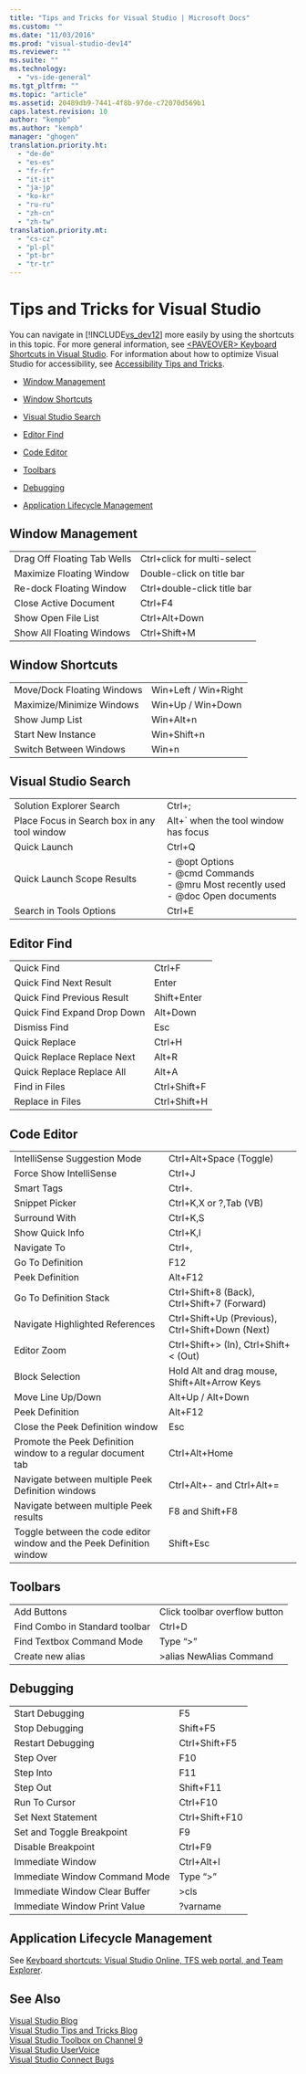 ```yaml
---
title: "Tips and Tricks for Visual Studio | Microsoft Docs"
ms.custom: ""
ms.date: "11/03/2016"
ms.prod: "visual-studio-dev14"
ms.reviewer: ""
ms.suite: ""
ms.technology: 
  - "vs-ide-general"
ms.tgt_pltfrm: ""
ms.topic: "article"
ms.assetid: 20489db9-7441-4f8b-97de-c72070d569b1
caps.latest.revision: 10
author: "kempb"
ms.author: "kempb"
manager: "ghogen"
translation.priority.ht: 
  - "de-de"
  - "es-es"
  - "fr-fr"
  - "it-it"
  - "ja-jp"
  - "ko-kr"
  - "ru-ru"
  - "zh-cn"
  - "zh-tw"
translation.priority.mt: 
  - "cs-cz"
  - "pl-pl"
  - "pt-br"
  - "tr-tr"
---
```

# Tips and Tricks for Visual Studio
You can navigate in [!INCLUDE[vs_dev12](../extensibility/includes/vs_dev12_md.md)] more easily by using the shortcuts in this topic. For more general information, see [\<PAVEOVER> Keyboard Shortcuts in Visual Studio](http://msdn.microsoft.com/en-us/2e15e27f-296b-4e9c-91e6-d91ea0110a67). For information about how to optimize Visual Studio for accessibility, see [Accessibility Tips and Tricks](../ide/reference/accessibility-tips-and-tricks.md).  
  
-   [Window Management](../ide/tips-and-tricks-for-visual-studio.md#BKMK_WindowMgmt)  
  
-   [Window Shortcuts](../ide/tips-and-tricks-for-visual-studio.md#BKMK_WindowShortcuts)  
  
-   [Visual Studio Search](../ide/tips-and-tricks-for-visual-studio.md#BKMK_Search)  
  
-   [Editor Find](../ide/tips-and-tricks-for-visual-studio.md#BKMK_EditorFind)  
  
-   [Code Editor](../ide/tips-and-tricks-for-visual-studio.md#BKMK_CodeEditor)  
  
-   [Toolbars](../ide/tips-and-tricks-for-visual-studio.md#BKMK_Toolbars)  
  
-   [Debugging](../ide/tips-and-tricks-for-visual-studio.md#BKMK_Debugging)  
  
-   [Application Lifecycle Management](../ide/tips-and-tricks-for-visual-studio.md#BKMK_ALM)  
  
##  <a name="BKMK_WindowMgmt"></a> Window Management  
  
|||  
|-|-|  
|Drag Off Floating Tab Wells|Ctrl+click for multi-select|  
|Maximize Floating Window|Double-click on title bar|  
|Re-dock Floating Window|Ctrl+double-click title bar|  
|Close Active Document|Ctrl+F4|  
|Show Open File List|Ctrl+Alt+Down|  
|Show All Floating Windows|Ctrl+Shift+M|  
  
##  <a name="BKMK_WindowShortcuts"></a> Window Shortcuts  
  
|||  
|-|-|  
|Move/Dock Floating Windows|Win+Left / Win+Right|  
|Maximize/Minimize Windows|Win+Up / Win+Down|  
|Show Jump List|Win+Alt+n|  
|Start New Instance|Win+Shift+n|  
|Switch Between Windows|Win+n|  
  
##  <a name="BKMK_Search"></a> Visual Studio Search  
  
|||  
|-|-|  
|Solution Explorer Search|Ctrl+;|  
|Place Focus in Search box in any tool window|Alt+` when the tool window has focus|  
|Quick Launch|Ctrl+Q|  
|Quick Launch Scope Results|-   @opt Options<br />-   @cmd Commands<br />-   @mru Most recently used<br />-   @doc Open documents|  
|Search in Tools Options|Ctrl+E|  
  
##  <a name="BKMK_EditorFind"></a> Editor Find  
  
|||  
|-|-|  
|Quick Find|Ctrl+F|  
|Quick Find Next Result|Enter|  
|Quick Find Previous Result|Shift+Enter|  
|Quick Find Expand Drop Down|Alt+Down|  
|Dismiss Find|Esc|  
|Quick Replace|Ctrl+H|  
|Quick Replace Replace Next|Alt+R|  
|Quick Replace Replace All|Alt+A|  
|Find in Files|Ctrl+Shift+F|  
|Replace in Files|Ctrl+Shift+H|  
  
##  <a name="BKMK_CodeEditor"></a> Code Editor  
  
|||  
|-|-|  
|IntelliSense Suggestion Mode|Ctrl+Alt+Space (Toggle)|  
|Force Show IntelliSense|Ctrl+J|  
|Smart Tags|Ctrl+.|  
|Snippet Picker|Ctrl+K,X or ?,Tab (VB)|  
|Surround With|Ctrl+K,S|  
|Show Quick Info|Ctrl+K,I|  
|Navigate To|Ctrl+,|  
|Go To Definition|F12|  
|Peek Definition|Alt+F12|  
|Go To Definition Stack|Ctrl+Shift+8 (Back), Ctrl+Shift+7 (Forward)|  
|Navigate Highlighted References|Ctrl+Shift+Up (Previous), Ctrl+Shift+Down (Next)|  
|Editor Zoom|Ctrl+Shift+> (In), Ctrl+Shift+< (Out)|  
|Block Selection|Hold Alt and drag mouse, Shift+Alt+Arrow Keys|  
|Move Line Up/Down|Alt+Up / Alt+Down|  
|Peek Definition|Alt+F12|  
|Close the Peek Definition window|Esc|  
|Promote the Peek Definition window to a regular document tab|Ctrl+Alt+Home|  
|Navigate between multiple Peek Definition windows|Ctrl+Alt+- and Ctrl+Alt+=|  
|Navigate between multiple Peek results|F8 and Shift+F8|  
|Toggle between the code editor window and the Peek Definition window|Shift+Esc|  
  
##  <a name="BKMK_Toolbars"></a> Toolbars  
  
|||  
|-|-|  
|Add Buttons|Click toolbar overflow button|  
|Find Combo in Standard toolbar|Ctrl+D|  
|Find Textbox Command Mode|Type “>”|  
|Create new alias|>alias NewAlias Command|  
  
##  <a name="BKMK_Debugging"></a> Debugging  
  
|||  
|-|-|  
|Start Debugging|F5|  
|Stop Debugging|Shift+F5|  
|Restart Debugging|Ctrl+Shift+F5|  
|Step Over|F10|  
|Step Into|F11|  
|Step Out|Shift+F11|  
|Run To Cursor|Ctrl+F10|  
|Set Next Statement|Ctrl+Shift+F10|  
|Set and Toggle Breakpoint|F9|  
|Disable Breakpoint|Ctrl+F9|  
|Immediate Window|Ctrl+Alt+I|  
|Immediate Window Command Mode|Type “>”|  
|Immediate Window Clear Buffer|>cls|  
|Immediate Window Print Value|?varname|  
  
##  <a name="BKMK_ALM"></a> Application Lifecycle Management  
 See [Keyboard shortcuts: Visual Studio Online, TFS web portal, and Team Explorer](http://msdn.microsoft.com/en-us/35ea128b-7565-4ee3-8266-b9f0d32aecf4).  
  
## See Also  
 [Visual Studio Blog](http://blogs.msdn.com/b/visualstudio)   
 [Visual Studio Tips and Tricks Blog](http://blogs.msdn.com/b/zainnab)   
 [Visual Studio Toolbox on Channel 9](http://channel9.msdn.com/Shows/Visual-Studio-Toolbox)   
 [Visual Studio UserVoice](http://visualstudio.uservoice.com/forums/121579-visual-studio)   
 [Visual Studio Connect Bugs](http://connect.microsoft.com/VisualStudio)